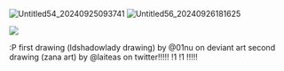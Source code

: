 ![Untitled54_20240925093741](https://github.com/user-attachments/assets/58de0f36-2dbc-4710-8d6f-cf00232e42a7)
![Untitled56_20240926181625](https://github.com/user-attachments/assets/aa0bc3fd-58b3-44cd-b4a1-1c2459d2fc17)

[<img src="https://i.imgur.com/5uGebMw.png">](https://taurtls.straw.page)

 :P first drawing (ldshadowlady drawing) by @01nu on deviant art second drawing (zana art) by @laiteas on twitter!!!!! !1 !1 !!!!!



